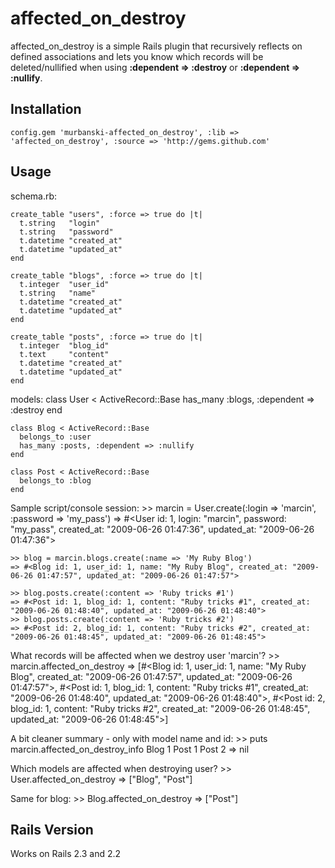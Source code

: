 # affected_on_destroy

affected_on_destroy is a simple Rails plugin that recursively reflects on defined associations and lets you know which records will be deleted/nullified when using <b>:dependent => :destroy</b> or <b>:dependent => :nullify</b>.

## Installation

    config.gem 'murbanski-affected_on_destroy', :lib => 'affected_on_destroy', :source => 'http://gems.github.com'


## Usage

schema.rb:

	create_table "users", :force => true do |t|
	  t.string   "login"
	  t.string   "password"
	  t.datetime "created_at"
	  t.datetime "updated_at"
	end

	create_table "blogs", :force => true do |t|
	  t.integer  "user_id"
	  t.string   "name"
	  t.datetime "created_at"
	  t.datetime "updated_at"
	end

	create_table "posts", :force => true do |t|
	  t.integer  "blog_id"
	  t.text     "content"
	  t.datetime "created_at"
	  t.datetime "updated_at"
	end


 

models:
	class User < ActiveRecord::Base
	  has_many :blogs, :dependent => :destroy
	end
	
	class Blog < ActiveRecord::Base
	  belongs_to :user
	  has_many :posts, :dependent => :nullify
	end
	
	class Post < ActiveRecord::Base
	  belongs_to :blog
	end


Sample script/console session:
	>>  marcin = User.create(:login => 'marcin', :password => 'my_pass')
	=> #<User id: 1, login: "marcin", password: "my_pass", created_at: "2009-06-26 01:47:36", updated_at: "2009-06-26 01:47:36">

	>> blog = marcin.blogs.create(:name => 'My Ruby Blog')
	=> #<Blog id: 1, user_id: 1, name: "My Ruby Blog", created_at: "2009-06-26 01:47:57", updated_at: "2009-06-26 01:47:57">

	>> blog.posts.create(:content => 'Ruby tricks #1')
	=> #<Post id: 1, blog_id: 1, content: "Ruby tricks #1", created_at: "2009-06-26 01:48:40", updated_at: "2009-06-26 01:48:40">
	>> blog.posts.create(:content => 'Ruby tricks #2')
	=> #<Post id: 2, blog_id: 1, content: "Ruby tricks #2", created_at: "2009-06-26 01:48:45", updated_at: "2009-06-26 01:48:45">

What records will be affected when we destroy user 'marcin'?
	>> marcin.affected_on_destroy
	=> [#<Blog id: 1, user_id: 1, name: "My Ruby Blog", created_at: "2009-06-26 01:47:57", updated_at: "2009-06-26 01:47:57">, 
	#<Post id: 1, blog_id: 1, content: "Ruby tricks #1", created_at: "2009-06-26 01:48:40", updated_at: "2009-06-26 01:48:40">, 
	#<Post id: 2, blog_id: 1, content: "Ruby tricks #2", created_at: "2009-06-26 01:48:45", updated_at: "2009-06-26 01:48:45">]

A bit cleaner summary - only with model name and id:
	>> puts marcin.affected_on_destroy_info
	Blog 1
	Post 1
	Post 2
	=> nil

Which models are affected when destroying user?
	>> User.affected_on_destroy
	=> ["Blog", "Post"]

Same for blog:
	>> Blog.affected_on_destroy
	=> ["Post"]


## Rails Version

Works on Rails 2.3 and 2.2


